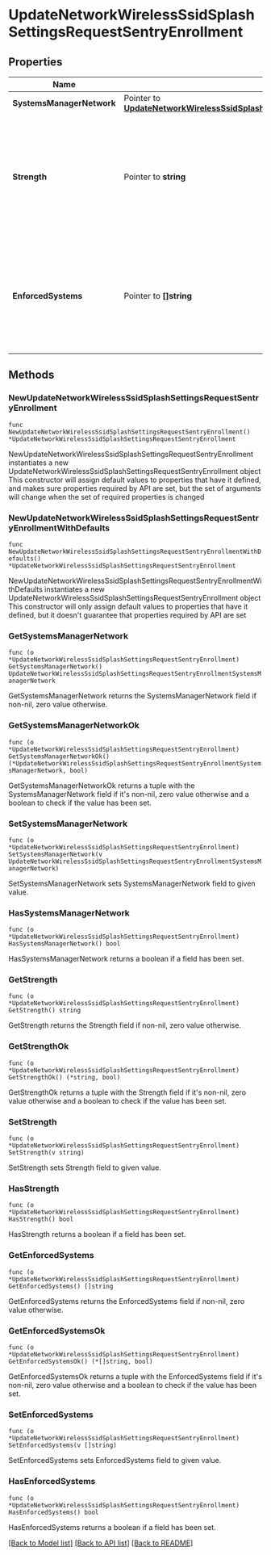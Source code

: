 # UpdateNetworkWirelessSsidSplashSettingsRequestSentryEnrollment

## Properties

Name | Type | Description | Notes
------------ | ------------- | ------------- | -------------
**SystemsManagerNetwork** | Pointer to [**UpdateNetworkWirelessSsidSplashSettingsRequestSentryEnrollmentSystemsManagerNetwork**](UpdateNetworkWirelessSsidSplashSettingsRequestSentryEnrollmentSystemsManagerNetwork.md) |  | [optional] 
**Strength** | Pointer to **string** | The strength of the enforcement of selected system types. Must be one of: &#39;focused&#39;, &#39;click-through&#39;, and &#39;strict&#39;. | [optional] 
**EnforcedSystems** | Pointer to **[]string** | The system types that the Sentry enforces. Must be included in: &#39;iOS, &#39;Android&#39;, &#39;macOS&#39;, and &#39;Windows&#39;. | [optional] 

## Methods

### NewUpdateNetworkWirelessSsidSplashSettingsRequestSentryEnrollment

`func NewUpdateNetworkWirelessSsidSplashSettingsRequestSentryEnrollment() *UpdateNetworkWirelessSsidSplashSettingsRequestSentryEnrollment`

NewUpdateNetworkWirelessSsidSplashSettingsRequestSentryEnrollment instantiates a new UpdateNetworkWirelessSsidSplashSettingsRequestSentryEnrollment object
This constructor will assign default values to properties that have it defined,
and makes sure properties required by API are set, but the set of arguments
will change when the set of required properties is changed

### NewUpdateNetworkWirelessSsidSplashSettingsRequestSentryEnrollmentWithDefaults

`func NewUpdateNetworkWirelessSsidSplashSettingsRequestSentryEnrollmentWithDefaults() *UpdateNetworkWirelessSsidSplashSettingsRequestSentryEnrollment`

NewUpdateNetworkWirelessSsidSplashSettingsRequestSentryEnrollmentWithDefaults instantiates a new UpdateNetworkWirelessSsidSplashSettingsRequestSentryEnrollment object
This constructor will only assign default values to properties that have it defined,
but it doesn't guarantee that properties required by API are set

### GetSystemsManagerNetwork

`func (o *UpdateNetworkWirelessSsidSplashSettingsRequestSentryEnrollment) GetSystemsManagerNetwork() UpdateNetworkWirelessSsidSplashSettingsRequestSentryEnrollmentSystemsManagerNetwork`

GetSystemsManagerNetwork returns the SystemsManagerNetwork field if non-nil, zero value otherwise.

### GetSystemsManagerNetworkOk

`func (o *UpdateNetworkWirelessSsidSplashSettingsRequestSentryEnrollment) GetSystemsManagerNetworkOk() (*UpdateNetworkWirelessSsidSplashSettingsRequestSentryEnrollmentSystemsManagerNetwork, bool)`

GetSystemsManagerNetworkOk returns a tuple with the SystemsManagerNetwork field if it's non-nil, zero value otherwise
and a boolean to check if the value has been set.

### SetSystemsManagerNetwork

`func (o *UpdateNetworkWirelessSsidSplashSettingsRequestSentryEnrollment) SetSystemsManagerNetwork(v UpdateNetworkWirelessSsidSplashSettingsRequestSentryEnrollmentSystemsManagerNetwork)`

SetSystemsManagerNetwork sets SystemsManagerNetwork field to given value.

### HasSystemsManagerNetwork

`func (o *UpdateNetworkWirelessSsidSplashSettingsRequestSentryEnrollment) HasSystemsManagerNetwork() bool`

HasSystemsManagerNetwork returns a boolean if a field has been set.

### GetStrength

`func (o *UpdateNetworkWirelessSsidSplashSettingsRequestSentryEnrollment) GetStrength() string`

GetStrength returns the Strength field if non-nil, zero value otherwise.

### GetStrengthOk

`func (o *UpdateNetworkWirelessSsidSplashSettingsRequestSentryEnrollment) GetStrengthOk() (*string, bool)`

GetStrengthOk returns a tuple with the Strength field if it's non-nil, zero value otherwise
and a boolean to check if the value has been set.

### SetStrength

`func (o *UpdateNetworkWirelessSsidSplashSettingsRequestSentryEnrollment) SetStrength(v string)`

SetStrength sets Strength field to given value.

### HasStrength

`func (o *UpdateNetworkWirelessSsidSplashSettingsRequestSentryEnrollment) HasStrength() bool`

HasStrength returns a boolean if a field has been set.

### GetEnforcedSystems

`func (o *UpdateNetworkWirelessSsidSplashSettingsRequestSentryEnrollment) GetEnforcedSystems() []string`

GetEnforcedSystems returns the EnforcedSystems field if non-nil, zero value otherwise.

### GetEnforcedSystemsOk

`func (o *UpdateNetworkWirelessSsidSplashSettingsRequestSentryEnrollment) GetEnforcedSystemsOk() (*[]string, bool)`

GetEnforcedSystemsOk returns a tuple with the EnforcedSystems field if it's non-nil, zero value otherwise
and a boolean to check if the value has been set.

### SetEnforcedSystems

`func (o *UpdateNetworkWirelessSsidSplashSettingsRequestSentryEnrollment) SetEnforcedSystems(v []string)`

SetEnforcedSystems sets EnforcedSystems field to given value.

### HasEnforcedSystems

`func (o *UpdateNetworkWirelessSsidSplashSettingsRequestSentryEnrollment) HasEnforcedSystems() bool`

HasEnforcedSystems returns a boolean if a field has been set.


[[Back to Model list]](../README.md#documentation-for-models) [[Back to API list]](../README.md#documentation-for-api-endpoints) [[Back to README]](../README.md)


